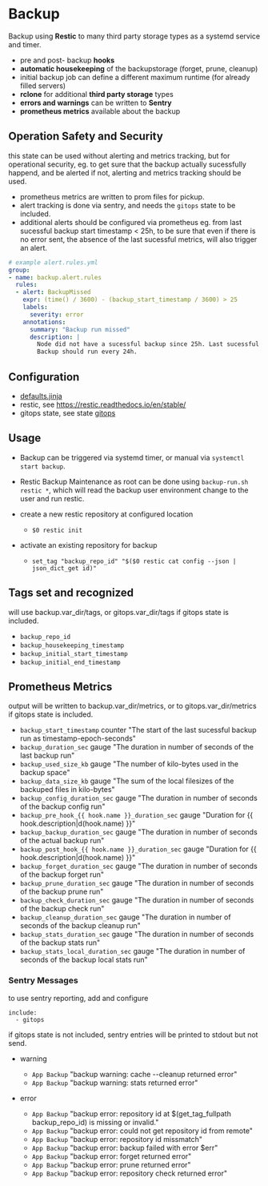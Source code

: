 # Backup

Backup using **Restic** to many third party storage types as a systemd service and timer.
+ pre and post- backup **hooks**
+ **automatic housekeeping** of the backupstorage (forget, prune, cleanup)
+ initial backup job can define a different maximum runtime (for already filled servers)
+ **rclone** for additional **third party storage** types
+ **errors and warnings** can be written to **Sentry**
+ **prometheus metrics** available about the backup

## Operation Safety and Security

this state can be used without alerting and metrics tracking,
but for operational security, eg. to get sure that the backup actually sucessfully happend,
and be alerted if not, alerting and metrics tracking should be used.

+ prometheus metrics are written to prom files for pickup.
+ alert tracking is done via sentry, and needs the `gitops` state to be included.
+ additional alerts should be configured via prometheus eg. from
last sucessful backup start timestamp < 25h, to be sure that even if there is no error sent, the absence of the last sucessful metrics, will also trigger an alert.

```yaml
# example alert.rules.yml
group:
- name: backup.alert.rules
  rules:
  - alert: BackupMissed
    expr: (time() / 3600) - (backup_start_timestamp / 3600) > 25
    labels:
      severity: error
    annotations:
      summary: "Backup run missed"
      description: |
        Node did not have a sucessful backup since 25h. Last sucessful backup was at {{ $value }}.
        Backup should run every 24h.
```

## Configuration

+ [defaults.jinja](defaults.jinja)
+ restic, see https://restic.readthedocs.io/en/stable/
+ gitops state, see state [gitops](../gitops)

## Usage

+ Backup can be triggered via systemd timer, or manual via `systemctl start backup`.

+ Restic Backup Maintenance as root can be done using `backup-run.sh restic *`,
which will read the backup user environment change to the user and run restic.

+ create a new restic repository at configured location
    + `$0 restic init`

+ activate an existing repository for backup
    + `set_tag "backup_repo_id" "$($0 restic cat config --json | json_dict_get id)"`

## Tags set and recognized

will use backup.var_dir/tags, or gitops.var_dir/tags if gitops state is included.

+ `backup_repo_id`
+ `backup_housekeeping_timestamp`
+ `backup_initial_start_timestamp`
+ `backup_initial_end_timestamp`

## Prometheus Metrics

output will be written to backup.var_dir/metrics, or to gitops.var_dir/metrics if gitops state is included.

+ `backup_start_timestamp` counter "The start of the last sucessful backup run as timestamp-epoch-seconds"
+ `backup_duration_sec` gauge "The duration in number of seconds of the last backup run"
+ `backup_used_size_kb` gauge "The number of kilo-bytes used in the backup space"
+ `backup_data_size_kb` gauge "The sum of the local filesizes of the backuped files in kilo-bytes"
+ `backup_config_duration_sec` gauge "The duration in number of seconds of the backup config run"
+ `backup_pre_hook_{{ hook.name }}_duration_sec` gauge "Duration for {{ hook.description|d(hook.name) }}"
+ `backup_backup_duration_sec` gauge "The duration in number of seconds of the actual backup run"
+ `backup_post_hook_{{ hook.name }}_duration_sec` gauge "Duration for {{ hook.description|d(hook.name) }}"
+ `backup_forget_duration_sec` gauge "The duration in number of seconds of the backup forget run"
+ `backup_prune_duration_sec` gauge "The duration in number of seconds of the backup prune run"
+ `backup_check_duration_sec` gauge "The duration in number of seconds of the backup check run"
+ `backup_cleanup_duration_sec` gauge "The duration in number of seconds of the backup cleanup run"
+ `backup_stats_duration_sec` gauge "The duration in number of seconds of the backup stats run"
+ `backup_stats_local_duration_sec` gauge "The duration in number of seconds of the backup local stats run"

### Sentry Messages

to use sentry reporting, add and configure
```
include:
  - gitops
```
if gitops state is not included, sentry entries will be printed to stdout but not send.


+ warning
  + `App Backup` "backup warning: cache --cleanup returned error"
  + `App Backup` "backup warning: stats returned error"

+ error
  + `App Backup` "backup error: repository id at $(get_tag_fullpath backup_repo_id) is missing or invalid."
  + `App Backup` "backup error: could not get repository id from remote"
  + `App Backup` "backup error: repository id missmatch"
  + `App Backup` "backup error: backup failed with error $err"
  + `App Backup` "backup error: forget returned error"
  + `App Backup` "backup error: prune returned error"
  + `App Backup` "backup error: repository check returned error"
